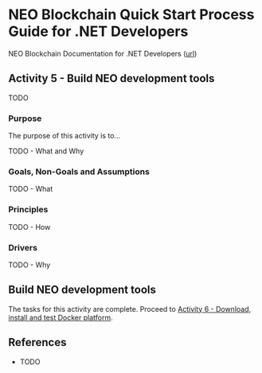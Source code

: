 # NEO Blockchain Quick Start Process Guide for .NET Developers

NEO Blockchain Documentation for .NET Developers ([url](https://github.com/mwherman2000/neo-windocs/tree/master/windocs))

## Activity 5 - Build NEO development tools

TODO

### Purpose

The purpose of this activity is to...

TODO - What and Why

### Goals, Non-Goals and Assumptions

TODO - What

### Principles

TODO - How

### Drivers

TODO - Why

## Build NEO development tools

The tasks for this activity are complete. Proceed to [Activity 6 - Download, install and test Docker platform](./06-installdockerplatform.md).

## References

* TODO
